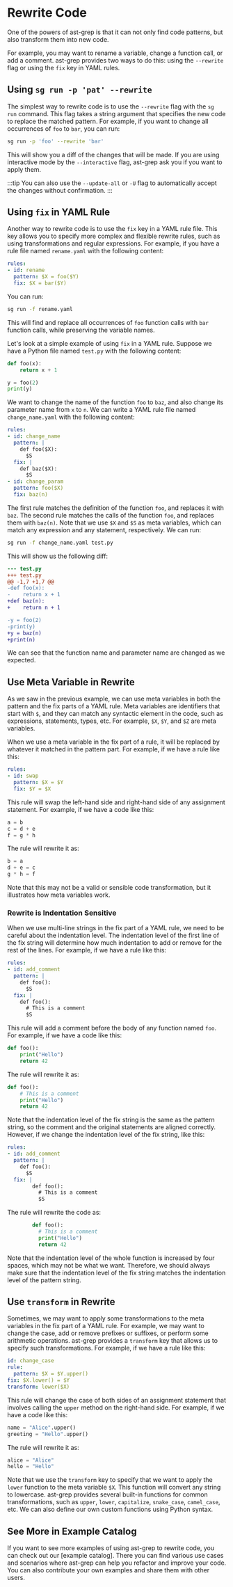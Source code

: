 # Rewrite Code

One of the powers of ast-grep is that it can not only find code patterns, but also transform them into new code.

For example, you may want to rename a variable, change a function call, or add a comment. ast-grep provides two ways to do this: using the `--rewrite` flag or using the `fix` key in YAML rules.

## Using `sg run -p 'pat' --rewrite`

The simplest way to rewrite code is to use the `--rewrite` flag with the `sg run` command. This flag takes a string argument that specifies the new code to replace the matched pattern. For example, if you want to change all occurrences of `foo` to `bar`, you can run:

```bash
sg run -p 'foo' --rewrite 'bar'
```

This will show you a diff of the changes that will be made. If you are using interactive mode by the `--interactive` flag, ast-grep ask you if you want to apply them.

:::tip
You can also use the `--update-all` or `-U` flag to automatically accept the changes without confirmation.
:::

## Using `fix` in YAML Rule

Another way to rewrite code is to use the `fix` key in a YAML rule file. This key allows you to specify more complex and flexible rewrite rules, such as using transformations and regular expressions. For example, if you have a rule file named `rename.yaml` with the following content:

```yaml
rules:
- id: rename
  pattern: $X = foo($Y)
  fix: $X = bar($Y)
```

You can run:

```bash
sg run -f rename.yaml
```

This will find and replace all occurrences of `foo` function calls with `bar` function calls, while preserving the variable names.

Let's look at a simple example of using `fix` in a YAML rule. Suppose we have a Python file named `test.py` with the following content:

```python
def foo(x):
    return x + 1

y = foo(2)
print(y)
```

We want to change the name of the function `foo` to `baz`, and also change its parameter name from `x` to `n`. We can write a YAML rule file named `change_name.yaml` with the following content:

```yaml
rules:
- id: change_name
  pattern: |
    def foo($X):
      $S
  fix: |
    def baz($X):
      $S
- id: change_param
  pattern: foo($X)
  fix: baz(n)
```

The first rule matches the definition of the function `foo`, and replaces it with `baz`. The second rule matches the calls of the function `foo`, and replaces them with `baz(n)`. Note that we use `$X` and `$S` as meta variables, which can match any expression and any statement, respectively. We can run:

```bash
sg run -f change_name.yaml test.py
```

This will show us the following diff:

```diff
--- test.py
+++ test.py
@@ -1,7 +1,7 @@
-def foo(x):
-    return x + 1
+def baz(n):
+    return n + 1

-y = foo(2)
-print(y)
+y = baz(n)
+print(n)
```

We can see that the function name and parameter name are changed as we expected.

## Use Meta Variable in Rewrite

As we saw in the previous example, we can use meta variables in both the pattern and the fix parts of a YAML rule. Meta variables are identifiers that start with `$`, and they can match any syntactic element in the code, such as expressions, statements, types, etc. For example, `$X`, `$Y`, and `$Z` are meta variables.

When we use a meta variable in the fix part of a rule, it will be replaced by whatever it matched in the pattern part. For example, if we have a rule like this:

```yaml
rules:
- id: swap
  pattern: $X = $Y
  fix: $Y = $X
```

This rule will swap the left-hand side and right-hand side of any assignment statement. For example, if we have a code like this:

```python
a = b
c = d + e
f = g * h
```

The rule will rewrite it as:

```python
b = a
d + e = c
g * h = f
```

Note that this may not be a valid or sensible code transformation, but it illustrates how meta variables work.

### Rewrite is Indentation Sensitive

When we use multi-line strings in the fix part of a YAML rule, we need to be careful about the indentation level. The indentation level of the first line of the fix string will determine how much indentation to add or remove for the rest of the lines. For example, if we have a rule like this:

```yaml
rules:
- id: add_comment
  pattern: |
    def foo():
      $S
  fix: |
    def foo():
      # This is a comment
      $S
```

This rule will add a comment before the body of any function named `foo`. For example, if we have a code like this:

```python
def foo():
    print("Hello")
    return 42
```

The rule will rewrite it as:

```python
def foo():
    # This is a comment
    print("Hello")
    return 42
```

Note that the indentation level of the fix string is the same as the pattern string, so the comment and the original statements are aligned correctly. However, if we change the indentation level of the fix string, like this:

```yaml
rules:
- id: add_comment
  pattern: |
    def foo():
      $S
  fix: |
        def foo():
          # This is a comment
          $S
```

The rule will rewrite the code as:

```python
        def foo():
          # This is a comment
          print("Hello")
          return 42
```

Note that the indentation level of the whole function is increased by four spaces, which may not be what we want. Therefore, we should always make sure that the indentation level of the fix string matches the indentation level of the pattern string.

## Use `transform` in Rewrite

Sometimes, we may want to apply some transformations to the meta variables in the fix part of a YAML rule. For example, we may want to change the case, add or remove prefixes or suffixes, or perform some arithmetic operations. ast-grep provides a `transform` key that allows us to specify such transformations. For example, if we have a rule like this:

```yaml
id: change_case
rule:
  pattern: $X = $Y.upper()
fix: $X.lower() = $Y
transform: lower($X)
```

This rule will change the case of both sides of an assignment statement that involves calling the `upper` method on the right-hand side. For example, if we have a code like this:

```python
name = "Alice".upper()
greeting = "Hello".upper()
```

The rule will rewrite it as:

```python
alice = "Alice"
hello = "Hello"
```

Note that we use the `transform` key to specify that we want to apply the `lower` function to the meta variable `$X`. This function will convert any string to lowercase. ast-grep provides several built-in functions for common transformations, such as `upper`, `lower`, `capitalize`, `snake_case`, `camel_case`, etc. We can also define our own custom functions using Python syntax.

## See More in Example Catalog

If you want to see more examples of using ast-grep to rewrite code, you can check out our [example catalog]. There you can find various use cases and scenarios where ast-grep can help you refactor and improve your code. You can also contribute your own examples and share them with other users.